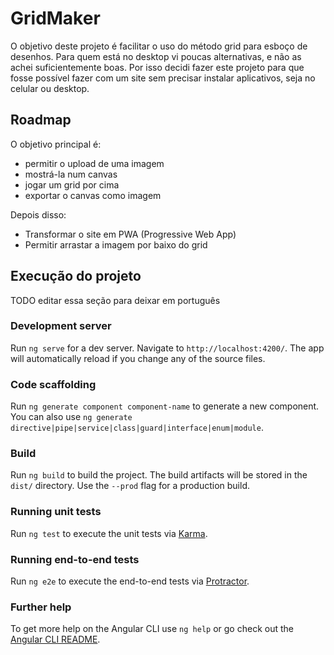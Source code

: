 # GridMaker

O objetivo deste projeto é facilitar o uso do método grid para esboço de desenhos.
Para quem está no desktop vi poucas alternativas, e não as achei suficientemente boas.
Por isso decidi fazer este projeto para que fosse possível fazer com um site sem precisar instalar aplicativos, seja no celular ou desktop.

## Roadmap

O objetivo principal é:
- permitir o upload de uma imagem
- mostrá-la num canvas
- jogar um grid por cima
- exportar o canvas como imagem

Depois disso:
- Transformar o site em PWA (Progressive Web App)
- Permitir arrastar a imagem por baixo do grid

## Execução do projeto

TODO editar essa seção para deixar em português

### Development server

Run `ng serve` for a dev server. Navigate to `http://localhost:4200/`. The app will automatically reload if you change any of the source files.

### Code scaffolding

Run `ng generate component component-name` to generate a new component. You can also use `ng generate directive|pipe|service|class|guard|interface|enum|module`.

### Build

Run `ng build` to build the project. The build artifacts will be stored in the `dist/` directory. Use the `--prod` flag for a production build.

### Running unit tests

Run `ng test` to execute the unit tests via [Karma](https://karma-runner.github.io).

### Running end-to-end tests

Run `ng e2e` to execute the end-to-end tests via [Protractor](http://www.protractortest.org/).

### Further help

To get more help on the Angular CLI use `ng help` or go check out the [Angular CLI README](https://github.com/angular/angular-cli/blob/master/README.md).
